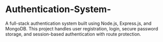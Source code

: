 # Authentication-System-
A full-stack authentication system built using Node.js, Express.js, and MongoDB. This project handles user registration, login, secure password storage, and session-based authentication with route protection.
